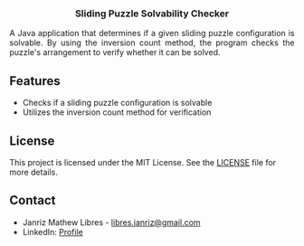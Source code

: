 <div align="center">
  <h3 align="center">Sliding Puzzle Solvability Checker</h3>

  <div align="justify">
    <p>
      A Java application that determines if a given sliding puzzle configuration is solvable. By using the inversion count method, the program checks the puzzle's arrangement to verify whether it can be solved.
    </p>
  </div>
</div>

## Features
- Checks if a sliding puzzle configuration is solvable
- Utilizes the inversion count method for verification

## License
This project is licensed under the MIT License. See the [LICENSE](LICENSE) file for more details.

## Contact
- Janriz Mathew Libres - [libres.janriz@gmail.com](mailto:libres.janriz@gmail.com)
- LinkedIn: [Profile](https://www.linkedin.com/in/janriz-mathew-libres-3a81bb228/)
